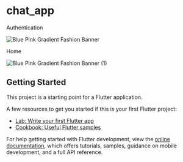 # chat_app

Authentication

![Blue Pink Gradient Fashion Banner](https://github.com/himanshugangadiya/chat-app/assets/123546076/9deca938-b479-4d3d-b6a7-be13993df951)

Home

![Blue Pink Gradient Fashion Banner (1)](https://github.com/himanshugangadiya/chat-app/assets/123546076/6939eb71-78b5-4c40-96a7-581a8ffdd0f8)


## Getting Started

This project is a starting point for a Flutter application.

A few resources to get you started if this is your first Flutter project:

- [Lab: Write your first Flutter app](https://docs.flutter.dev/get-started/codelab)
- [Cookbook: Useful Flutter samples](https://docs.flutter.dev/cookbook)

For help getting started with Flutter development, view the
[online documentation](https://docs.flutter.dev/), which offers tutorials,
samples, guidance on mobile development, and a full API reference.
